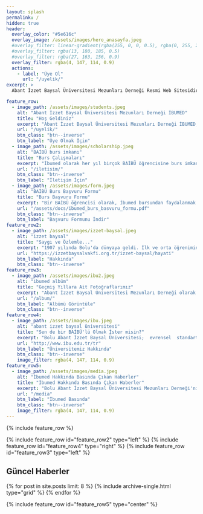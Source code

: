 ```yaml
---
layout: splash
permalink: /
hidden: true
header:
  overlay_color: "#5e616c"
  overlay_image: /assets/images/hero_anasayfa.jpeg
  #overlay_filter: linear-gradient(rgba(255, 0, 0, 0.5), rgba(0, 255, 255, 0.5))
  #overlay_filter: rgba(13, 180, 185, 0.5)
  #overlay_filter: rgba(27, 163, 156, 0.9)
  overlay_filter: rgba(4, 147, 114, 0.9)
  actions:
    - label: "Üye Ol"
      url: "/uyelik/"
excerpt: >
  Abant İzzet Baysal Üniversitesi Mezunları Derneği Resmi Web Sitesidir. İzzet Baysal’ın eğitim dünyasında açtığı yolda ilerleyerek, üniversitemizin kuruluşundan itibaren tüm mezunlarına ulaşmayı ve mezunlar arasında iletişim ve beraberliği sağlamayı hedefliyoruz. Seni de aramızda görmek isteriz.<br />

feature_row:
  - image_path: /assets/images/students.jpeg
    alt: "Abant İzzet Baysal Üniversitesi Mezunları Derneği İBUMED"
    title: "Hoş Geldiniz"
    excerpt: "Abant İzzet Baysal Üniversitesi Mezunları Derneği İBUMED, 2010 yılından bu güne mezunlar arasında, mezunlar ve öğrenciler arasında kurduğu iletişim ve birliktelik ile faaliyetlerine devam ediyor. Eğer siz de Abant İzzet Baysal Üniversitesi'nin mezunlarından biriyseniz, mutlaka bize katılın!"
    url: "/uyelik/"
    btn_class: "btn--inverse"
    btn_label: "Üye Olmak İçin"
  - image_path: /assets/images/scholarship.jpeg
    alt: "BAİBÜ burs imkanı"
    title: "Burs Çalışmaları"
    excerpt: "İbumed olarak her yıl birçok BAİBÜ öğrencisine burs imkanı sağlıyoruz. Sen de dikkat ve titizlikle belirlenmiş, öğrenimini sürdürebilmek için maddi desteğe ihtiyaç duyan BAİBÜ öğrencisine destek olarak geleceğe umut olabilirsin, benim de katkım olsun diyorsan bizimle iletişime geçebilirsin."
    url: "/iletisim/"
    btn_class: "btn--inverse"
    btn_label: "İletişim İçin"
  - image_path: /assets/images/form.jpeg
    alt: "BAİBÜ Burs Başvuru Formu"
    title: "Burs Başvuru Formu"
    excerpt: "Bir BAİBÜ öğrencisi olarak, İbumed bursundan faydalanmak için Bursiyer Başvuru Formu'nu doldurup bize iletebilirsin. 2018 yılından beri titiz değerlendirmeler ve görüşmeler sonucunda uygun bulunan ihtiyaç sahibi BAİBÜ öğrencilerine burs vermeye devam etmekteyiz."
    url: "/assets/docs/ibumed_burs_basvuru_formu.pdf"
    btn_class: "btn--inverse"
    btn_label: "Başvuru Formunu İndir"    
feature_row2:
  - image_path: /assets/images/izzet-baysal.jpeg
    alt: "izzet baysal"
    title: "Saygı ve Özlemle..."
    excerpt: "1907 yılında Bolu'da dünyaya geldi. İlk ve orta öğrenimini Bolu'da, yüksek öğrenimini İstanbul Güzel Sanatlar Akademisi'nde Mimar olarak tamamladı. Yıllarca İstanbul'da en fazla gelir vergisi veren ilk on kişi arasında yer aldı. 'En büyük eserimdir' dediği İzzet Baysal Vakfı'nı, vergisi ödenmiş kazançlarından tahsis ederek 1987 yılında kurdu."
    url: "https://izzetbaysalvakfi.org.tr/izzet-baysal/hayati"
    btn_label: "Hakkında"
    btn_class: "btn--inverse"  
feature_row3:
  - image_path: /assets/images/ibu2.jpeg
    alt: "ibumed albüm"
    title: "Geçmiş Yıllara Ait Fotoğraflarımız"
    excerpt: "Abant İzzet Baysal Üniversitesi Mezunları Derneği olarak kurulduğumuz günden bu güne anılar biriktiriyoruz. İbumed'in geçmiş yıllara ait fotoğraflarını görüntülemek isterseniz aşağıdaki linki ziyaret edebilirsiniz."
    url: "/album/"
    btn_label: "Albümü Görüntüle"
    btn_class: "btn--inverse"  
feature_row4:
  - image_path: /assets/images/ibu.jpeg
    alt: "abant izzet baysal üniversitesi"
    title: "Sen de bir BAİBÜ'lü Olmak İster misin?"
    excerpt: "Bolu Abant İzzet Baysal Üniversitesi;  evrensel  standartlarda eğitim  öğretim  yaparak insanlığın gelişimine  hizmet  edecek  nitelikli nesiller yetiştirmeyi, ülke  gelişimine katkıda bulunacak bilgi ve teknoloji üretmeyi ve ülkenin ihtiyaç duyduğu toplumsal hizmetleri en iyi şekilde yapmayı kendine görev bilir. Üniversitemiz hakkında daha detaylı bilgi almak için aşağıdaki linki ziyaret edebilirsin."
    url: "http://www.ibu.edu.tr/tr"
    btn_label: "Üniversitemiz Hakkında"
    btn_class: "btn--inverse"
    image_filter: rgba(4, 147, 114, 0.9)
feature_row5:
  - image_path: /assets/images/media.jpeg
    alt: "İbumed Hakkında Basında Çıkan Haberler"
    title: "İbumed Hakkında Basında Çıkan Haberler"
    excerpt: "Bolu Abant İzzet Baysal Üniversitesi Mezunları Derneği'nin basında yer alan haberlerini takip etmek için aşağıdaki linki ziyaret edebilirsiniz. "
    url: "/media"
    btn_label: "İbumed Basında"
    btn_class: "btn--inverse"
    image_filter: rgba(4, 147, 114, 0.9)
---
```


{% include feature_row %}

{% include feature_row id="feature_row2" type="left" %}
{% include feature_row id="feature_row4" type="right" %}
{% include feature_row id="feature_row3" type="left" %}
<!--{% include feature_row id="feature_row2" type="right" %} -->

## Güncel Haberler

<div class="grid__wrapper">
{% for post in site.posts limit: 8 %}
  {% include archive-single.html type="grid"  %}
{% endfor %}
</div>


{% include feature_row id="feature_row5" type="center" %}
